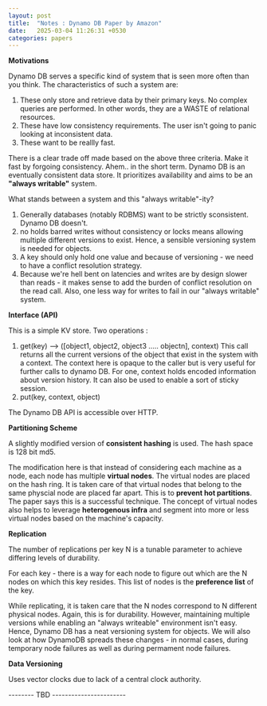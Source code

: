 ```yaml
---
layout: post
title:  "Notes : Dynamo DB Paper by Amazon"
date:   2025-03-04 11:26:31 +0530
categories: papers
---
```



**Motivations**

Dynamo DB serves a specific kind of system that is seen more often than you think. 
The characteristics of such a system are:
1. These only store and retrieve data by their primary keys. No complex queries are performed. In other words, they are a WASTE of relational resources. 
2. These have low consistency requirements. The user isn't going to panic looking at inconsistent data. 
3. These want to be reallly fast. 

There is a clear trade off made based on the above three criteria. Make it fast by forgoing consistency. Ahem.. in the short term. 
Dynamo DB is an eventually consistent data store. It prioritizes availability and aims to be an **"always writable"** system.

What stands between a system and this "always writable"-ity? 

1. Generally databases (notably RDBMS) want to be strictly sconsistent. Dynamo DB doesn't.
2. no holds barred writes without consistency or locks means allowing multiple different versions to exist. Hence, a sensible versioning system is needed for objects.
3. A key should only hold one value and because of versioning - we need to have a conflict resolution strategy. 
4. Because we're hell bent on latencies and writes are by design slower than reads - it makes sense to add the burden of conflict resolution on the read call. Also, one less way for writes to fail in our "always writable" system. 


**Interface (API)**

This is a simple KV store. Two operations : 
1. get(key) --> ([object1, object2, object3 ..... objectn], context)
    This call returns all the current versions of the object that exist in the system with a context. The context here is opaque to the caller but is very useful for further calls to dynamo DB. For one, context holds encoded information about version history. It can also be used to enable a sort of sticky session.
2. put(key, context, object)

The Dynamo DB API is accessible over HTTP. 


**Partitioning Scheme**

A slightly modified version of **consistent hashing** is used. 
The hash space is 128 bit md5. 

The modification here is that instead of considering each machine as a node, each node has multiple **virtual nodes**. The virtual nodes are placed on the hash ring. 
It is taken care of that virtual nodes that belong to the same physcial node are placed far apart. This is to **prevent hot partitions**. The paper says this is a successful technique. 
The concept of virtual nodes also helps to leverage **heterogenous infra** and segment into more or less virtual nodes based on the machine's capacity.

**Replication** 

The number of replications per key N is a tunable parameter to achieve differing levels of durability. 

For each key - there is a way for each node to figure out which are the N nodes on which this key resides. This list of nodes is the **preference list** of the key. 

While replicating, it is taken care that the N nodes correspond to N different physical nodes. Again, this is for durability. However, maintaining multiple versions while enabling an "always writeable" environment isn't easy. Hence, Dynamo DB has a neat versioning system for objects. We will also look at how DynamoDB spreads these changes - in normal cases, during temporary node failures as well as during permament node failures. 

**Data Versioning**

Uses vector clocks due to lack of a central clock authority.








-------- TBD -----------------------
















